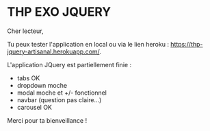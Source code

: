 # THP EXO JQUERY

Cher lecteur,

Tu peux tester l'application en local ou via le lien heroku : https://thp-jquery-artisanal.herokuapp.com/.

L'application JQuery est partiellement finie :
- tabs OK
- dropdown moche
- modal moche et +/- fonctionnel
- navbar (question pas claire...)
- carousel OK

Merci pour ta bienveillance !

